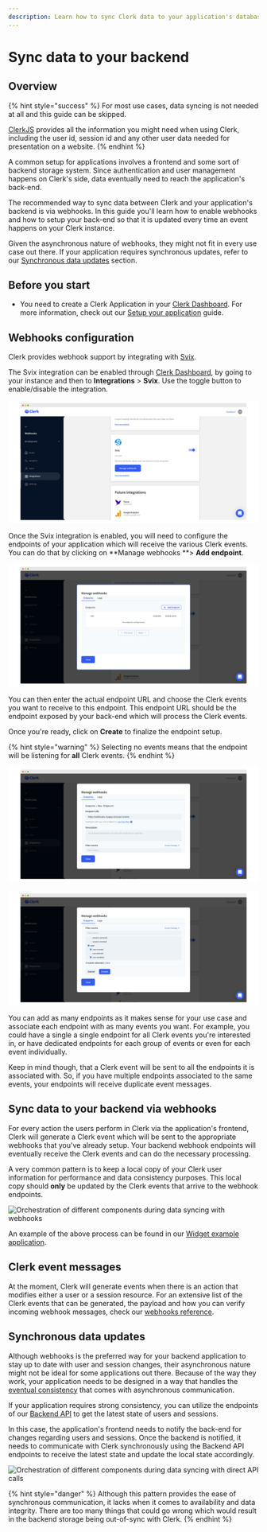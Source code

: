 ```yaml
---
description: Learn how to sync Clerk data to your application's database
---
```


# Sync data to your backend

## Overview

{% hint style="success" %}
For most use cases, data syncing is not needed at all and this guide can be skipped.

[ClerkJS](../reference/clerkjs/) provides all the information you might need when using Clerk, including the user id, session id and any other user data needed for presentation on a website.
{% endhint %}

A common setup for applications involves a frontend and some sort of backend storage system. Since authentication and user management happens on Clerk's side, data eventually need to reach the application's back-end.

The recommended way to sync data between Clerk and your application's backend is via webhooks. In this guide you'll learn how to enable webhooks and how to setup your back-end so that it is updated every time an event happens on your Clerk instance.

Given the asynchronous nature of webhooks, they might not fit in every use case out there. If your application requires synchronous updates, refer to our [Synchronous data updates](sync-data-to-your-backend.md#undefined) section.

## Before you start

* You need to create a Clerk Application in your [Clerk Dashboard](https://dashboard.clerk.dev). For more information, check out our [Setup your application](setup-your-application.md) guide.

## Webhooks configuration

Clerk provides webhook support by integrating with [Svix](https://www.svix.com).&#x20;

The Svix integration can be enabled through [Clerk Dashboard](https://dashboard.clerk.dev), by going to your instance and then to **Integrations** > **Svix**. Use the toggle button to enable/disable the integration.

![Enabling Svix integration for your instance](../.gitbook/assets/enable-svix.png)

Once the Svix integration is enabled, you will need to configure the endpoints of your application which will receive the various Clerk events. You can do that by clicking on **Manage webhooks **> **Add endpoint**.

![Adding a webhook endpoint](../.gitbook/assets/add-endpoint-svix.png)

You can then enter the actual endpoint URL and choose the Clerk events you want to receive to this endpoint. This endpoint URL should be the endpoint exposed by your back-end which will process the Clerk events.&#x20;

Once you're ready, click on **Create** to finalize the endpoint setup.

{% hint style="warning" %}
Selecting no events means that the endpoint will be listening for **all** Clerk events.
{% endhint %}

![Specifying the webhook endpoint URL](../.gitbook/assets/enter-endpoint-svix.png)

![Selecting the Clerk events that will be sent to this endpoint](../.gitbook/assets/select-events-svix.png)

You can add as many endpoints as it makes sense for your use case and associate each endpoint with as many events you want. For example, you could have a single a single endpoint for all Clerk events you're interested in, or have dedicated endpoints for each group of events or even for each event individually.

Keep in mind though, that a Clerk event will be sent to all the endpoints it is associated with. So, if you have multiple endpoints associated to the same events, your endpoints will receive duplicate event messages.

## Sync data to your backend via webhooks

For every action the users perform in Clerk via the application's frontend, Clerk will generate a Clerk event which will be sent to the appropriate webhooks that you've already setup. Your backend webhook endpoints will eventually receive the Clerk events and can do the necessary processing.

A very common pattern is to keep a local copy of your Clerk user information for performance and data consistency purposes. This local copy should **only** be updated by the Clerk events that arrive to the webhook endpoints.

![Orchestration of different components during data syncing with webhooks](../.gitbook/assets/sync\_data\_clerk.png)

An example of the above process can be found in our [Widget example application](https://github.com/clerkinc/clerk-nextjs-examples/tree/main/examples/widget).

## Clerk event messages

At the moment, Clerk will generate events when there is an action that modifies either a user or a session resource. For an extensive list of the Clerk events that can be generated, the payload and how you can verify incoming webhook messages, check our [webhooks reference](../reference/webhooks.md).

## Synchronous data updates

Although webhooks is the preferred way for your backend application to stay up to date with user and session changes, their asynchronous nature might not be ideal for some applications out there. Because of the way they work, your application needs to be designed in a way that handles the [eventual consistency](https://en.wikipedia.org/wiki/Eventual\_consistency) that comes with asynchronous communication.

If your application requires strong consistency, you can utilize the endpoints of our [Backend API](../reference/clerkjs/signin/backend-api-reference/) to get the latest state of users and sessions.

In this case, the application's frontend needs to notify the back-end for changes regarding users and sessions. Once the backend is notified, it needs to communicate with Clerk synchronously using the Backend API endpoints to receive the latest state and update the local state accordingly.

![Orchestration of different components during data syncing with direct API calls](../.gitbook/assets/sync\_data\_synchronous\_clerk.png)

{% hint style="danger" %}
Although this pattern provides the ease of synchronous communication, it lacks when it comes to availability and data integrity. There are too many things that could go wrong which would result in the backend storage being out-of-sync with Clerk.
{% endhint %}
